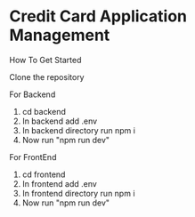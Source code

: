 
# Credit Card Application Management

How To Get Started

Clone the repository

For Backend

1. cd backend
2. In backend add .env
3. In backend directory run npm i
4. Now run "npm run dev"

For FrontEnd

1. cd frontend
2. In frontend add .env
3. In frontend directory run npm i
4. Now run "npm run dev"
